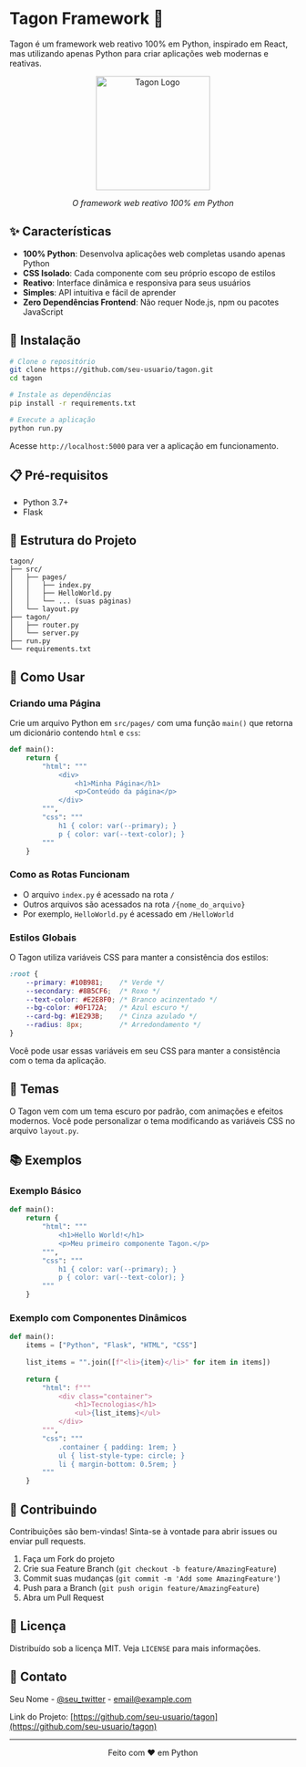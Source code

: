 # Tagon Framework 🚀

Tagon é um framework web reativo 100% em Python, inspirado em React, mas utilizando apenas Python para criar aplicações web modernas e reativas.

<div align="center">
  <img src="https://raw.githubusercontent.com/user/tagon/main/docs/tagon-logo.png" alt="Tagon Logo" width="200">
  <p><i>O framework web reativo 100% em Python</i></p>
</div>

## ✨ Características

- **100% Python**: Desenvolva aplicações web completas usando apenas Python
- **CSS Isolado**: Cada componente com seu próprio escopo de estilos
- **Reativo**: Interface dinâmica e responsiva para seus usuários
- **Simples**: API intuitiva e fácil de aprender
- **Zero Dependências Frontend**: Não requer Node.js, npm ou pacotes JavaScript

## 🚀 Instalação

```bash
# Clone o repositório
git clone https://github.com/seu-usuario/tagon.git
cd tagon

# Instale as dependências
pip install -r requirements.txt

# Execute a aplicação
python run.py
```

Acesse `http://localhost:5000` para ver a aplicação em funcionamento.

## 📋 Pré-requisitos

- Python 3.7+
- Flask

## 🔧 Estrutura do Projeto

```
tagon/
├── src/
│   ├── pages/
│   │   ├── index.py
│   │   ├── HelloWorld.py
│   │   └── ... (suas páginas)
│   └── layout.py
├── tagon/
│   ├── router.py
│   └── server.py
├── run.py
└── requirements.txt
```

## 📝 Como Usar

### Criando uma Página

Crie um arquivo Python em `src/pages/` com uma função `main()` que retorna um dicionário contendo `html` e `css`:

```python
def main():
    return {
        "html": """
            <div>
                <h1>Minha Página</h1>
                <p>Conteúdo da página</p>
            </div>
        """,
        "css": """
            h1 { color: var(--primary); }
            p { color: var(--text-color); }
        """
    }
```

### Como as Rotas Funcionam

- O arquivo `index.py` é acessado na rota `/`
- Outros arquivos são acessados na rota `/{nome_do_arquivo}`
- Por exemplo, `HelloWorld.py` é acessado em `/HelloWorld`

### Estilos Globais

O Tagon utiliza variáveis CSS para manter a consistência dos estilos:

```css
:root {
    --primary: #10B981;    /* Verde */
    --secondary: #8B5CF6;  /* Roxo */
    --text-color: #E2E8F0; /* Branco acinzentado */
    --bg-color: #0F172A;   /* Azul escuro */
    --card-bg: #1E293B;    /* Cinza azulado */
    --radius: 8px;         /* Arredondamento */
}
```

Você pode usar essas variáveis em seu CSS para manter a consistência com o tema da aplicação.

## 🎨 Temas

O Tagon vem com um tema escuro por padrão, com animações e efeitos modernos. Você pode personalizar o tema modificando as variáveis CSS no arquivo `layout.py`.

## 📚 Exemplos

### Exemplo Básico

```python
def main():
    return {
        "html": """
            <h1>Hello World!</h1>
            <p>Meu primeiro componente Tagon.</p>
        """,
        "css": """
            h1 { color: var(--primary); }
            p { color: var(--text-color); }
        """
    }
```

### Exemplo com Componentes Dinâmicos

```python
def main():
    items = ["Python", "Flask", "HTML", "CSS"]
    
    list_items = "".join([f"<li>{item}</li>" for item in items])
    
    return {
        "html": f"""
            <div class="container">
                <h1>Tecnologias</h1>
                <ul>{list_items}</ul>
            </div>
        """,
        "css": """
            .container { padding: 1rem; }
            ul { list-style-type: circle; }
            li { margin-bottom: 0.5rem; }
        """
    }
```

## 🤝 Contribuindo

Contribuições são bem-vindas! Sinta-se à vontade para abrir issues ou enviar pull requests.

1. Faça um Fork do projeto
2. Crie sua Feature Branch (`git checkout -b feature/AmazingFeature`)
3. Commit suas mudanças (`git commit -m 'Add some AmazingFeature'`)
4. Push para a Branch (`git push origin feature/AmazingFeature`)
5. Abra um Pull Request

## 📜 Licença

Distribuído sob a licença MIT. Veja `LICENSE` para mais informações.

## 📮 Contato

Seu Nome - [@seu_twitter](https://twitter.com/seu_twitter) - email@example.com

Link do Projeto: [https://github.com/seu-usuario/tagon](https://github.com/seu-usuario/tagon)

---

<div align="center">
  <p>Feito com ❤️ em Python</p>
</div>